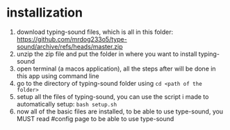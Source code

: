 # installization

1. download typing-sound files, which is all in this folder: https://github.com/mrdog233o5/type-sound/archive/refs/heads/master.zip
3. unzip the zip file and put the folder in where you want to install typing-sound
4. open terminal (a macos application), all the steps after will be done in this app using command line
5. go to the directory of typing-sound folder using `cd <path of the folder>`
6. setup all the files of typing-sound, you can use the script i made to automatically setup: `bash setup.sh`
7. now all of the basic files are installed, to be able to use type-sound, you MUST read #config page to be able to use type-sound
